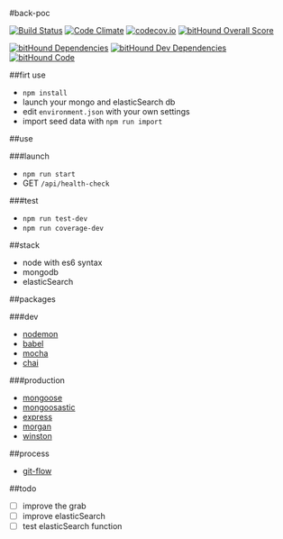 #back-poc

[![Build Status](https://travis-ci.org/retournelamphi/back-poc.svg?branch=develop)](https://travis-ci.org/retournelamphi/back-poc)
[![Code Climate](https://codeclimate.com/github/retournelamphi/back-poc/badges/gpa.svg)](https://codeclimate.com/github/retournelamphi/back-poc)
[![codecov.io](https://codecov.io/github/retournelamphi/back-poc/coverage.svg?branch=develop)](https://codecov.io/github/retournelamphi/back-poc?branch=develop)
[![bitHound Overall Score](https://www.bithound.io/github/retournelamphi/back-poc/badges/score.svg)](https://www.bithound.io/github/retournelamphi/back-poc)

[![bitHound Dependencies](https://www.bithound.io/github/retournelamphi/back-poc/badges/dependencies.svg)](https://www.bithound.io/github/retournelamphi/back-poc/develop/dependencies/npm)
[![bitHound Dev Dependencies](https://www.bithound.io/github/retournelamphi/back-poc/badges/devDependencies.svg)](https://www.bithound.io/github/retournelamphi/back-poc/develop/dependencies/npm)
[![bitHound Code](https://www.bithound.io/github/retournelamphi/back-poc/badges/code.svg)](https://www.bithound.io/github/retournelamphi/back-poc)

##firt use

- `npm install`
- launch your mongo and elasticSearch db
- edit `environment.json` with your own settings
- import seed data with `npm run import`

##use

###launch
- `npm run start`
- GET `/api/health-check`

###test

- `npm run test-dev`
- `npm run coverage-dev`

##stack

- node with es6 syntax
- mongodb
- elasticSearch

##packages

###dev

- [nodemon](http://nodemon.io/)
- [babel](https://www.npmjs.com/package/babel)
- [mocha](http://mochajs.org/)
- [chai](http://chaijs.com/)

###production

- [mongoose](http://mongoosejs.com/)
- [mongoosastic](https://www.npmjs.com/package/mongoosastic)
- [express](https://www.npmjs.com/package/express)
- [morgan](https://www.npmjs.com/package/morgan)
- [winston](https://www.npmjs.com/package/winston)

##process

- [git-flow](https://github.com/nvie/gitflow)

##todo

- [ ] improve the grab
- [ ] improve elasticSearch
- [ ] test elasticSearch function
